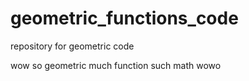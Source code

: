geometric_functions_code
========================

repository for geometric code 

wow
so geometric
much function 
such math 
wowo
